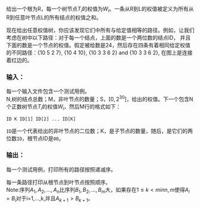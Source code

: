 给出一个根为R，每一个树节点$T_{i}$的权值为$W_{i}$。一条从R到L的权值被定义为所有从R到任意叶节点L的所有结点的权值之和。<br>

现在给出任意权值树，你应该发现它们中所有与给定值相等的路径。例如，让我们考虑在树中以下路径：对于每一个结点，上面的数是一个两位数的结点ID，
并且下面的数是一个节点的权值。假定被给数是24，然后存在四条有着相同给定权值的不同路径：{10 5 2 7}, {10 4 10}, {10 3 3 6 2} and {10 3 3 6 2}, 在图上是连接着红边的。

### 输入：
每一个输入文件包含一个测试用例。<br>
N,树的结点总数；M，非叶节点的数量；S，$[0,2^{30}]$，给出的权值。下一个包含N个正数树节点$T_{i}$的权值$W_{i}$，然后M行的格式如下：<br>

```
ID K ID[1] ID[2] ... ID[K]
```

```ID```是一个代表给出的非叶节点的二位数；K，是子节点的数量，随后，是它们的两位数```ID```，根节点ID是```00```。

### 输出：
每一个测试用例，打印所有的路径按照递减序。<br>

每一条路径打印从根节点到叶节点按照顺序。<br>
Note:序列${A_{1},A_{2},...,A_{n}}$比序列${B_{1},B_{2},...,B_{m}}$大，如果存在$1\leq k<min{n,m}$使得$A_{i}=B_{i}$对于i=1,...,k,并且$A_{k+1}>B_{k+1}$。<br>


